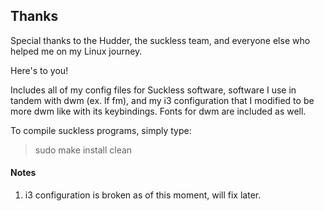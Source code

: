 ## Thanks

Special thanks to the Hudder, the suckless team, and everyone else who helped me on my Linux journey.

Here's to you! 

Includes all of my config files for Suckless software, software I use in tandem with dwm (ex. lf fm), and my i3 configuration that I modified to be more dwm like with its keybindings. Fonts for dwm are included as well. 

To compile suckless programs, simply type: 

> sudo make install clean

#### Notes
1) i3 configuration is broken as of this moment, will fix later.
